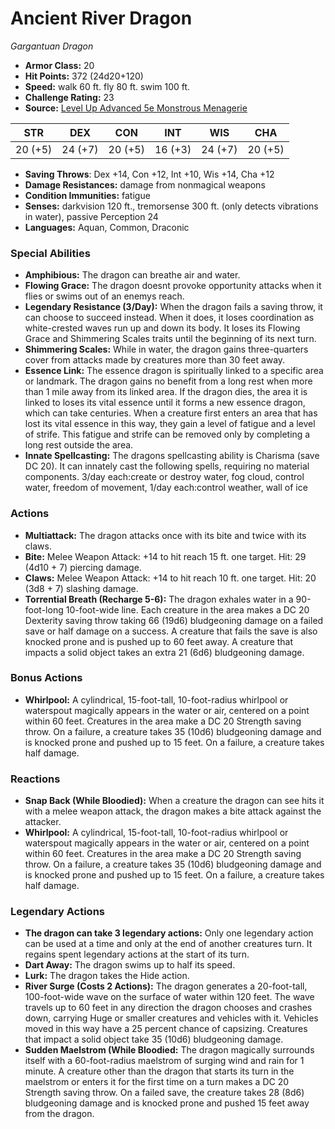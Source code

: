 # Ancient River Dragon

*Gargantuan* *Dragon*

- **Armor Class:** 20
- **Hit Points:** 372 (24d20+120)
- **Speed:** walk 60 ft. fly 80 ft. swim 100 ft.
- **Challenge Rating:** 23
- **Source:** [Level Up Advanced 5e Monstrous Menagerie](https://www.levelup5e.com)

| STR | DEX | CON | INT | WIS | CHA |
| --- | --- | --- | --- | --- | --- |
| 20 (+5) | 24 (+7) | 20 (+5) | 16 (+3) | 24 (+7) | 20 (+5) |

- **Saving Throws**: Dex +14, Con +12, Int +10, Wis +14, Cha +12
- **Damage Resistances:** damage from nonmagical weapons
- **Condition Immunities:** fatigue
- **Senses:** darkvision 120 ft., tremorsense 300 ft. (only detects vibrations in water), passive Perception 24
- **Languages:** Aquan, Common, Draconic
### Special Abilities
- **Amphibious:** The dragon can breathe air and water.
- **Flowing Grace:** The dragon doesnt provoke opportunity attacks when it flies or swims out of an enemys reach.
- **Legendary Resistance (3/Day):** When the dragon fails a saving throw, it can choose to succeed instead. When it does, it loses coordination as white-crested waves run up and down its body. It loses its Flowing Grace and Shimmering Scales traits until the beginning of its next turn.
- **Shimmering Scales:** While in water, the dragon gains three-quarters cover from attacks made by creatures more than 30 feet away.
- **Essence Link:** The essence dragon is spiritually linked to a specific area or landmark. The dragon gains no benefit from a long rest when more than 1 mile away from its linked area. If the dragon dies, the area it is linked to loses its vital essence until it forms a new essence dragon, which can take centuries. When a creature first enters an area that has lost its vital essence in this way, they gain a level of fatigue and a level of strife. This fatigue and strife can be removed only by completing a long rest outside the area.
- **Innate Spellcasting:** The dragons spellcasting ability is Charisma (save DC 20). It can innately cast the following spells, requiring no material components. 3/day each:create or destroy water, fog cloud, control water, freedom of movement,  1/day each:control weather, wall of ice
### Actions
- **Multiattack:** The dragon attacks once with its bite and twice with its claws.
- **Bite:** Melee Weapon Attack: +14 to hit  reach 15 ft.  one target. Hit: 29 (4d10 + 7) piercing damage.
- **Claws:** Melee Weapon Attack: +14 to hit  reach 10 ft.  one target. Hit: 20 (3d8 + 7) slashing damage.
- **Torrential Breath (Recharge 5-6):** The dragon exhales water in a 90-foot-long  10-foot-wide line. Each creature in the area makes a DC 20 Dexterity saving throw  taking 66 (19d6) bludgeoning damage on a failed save or half damage on a success. A creature that fails the save is also knocked prone and is pushed up to 60 feet away. A creature that impacts a solid object takes an extra 21 (6d6) bludgeoning damage.
### Bonus Actions
- **Whirlpool:** A cylindrical, 15-foot-tall, 10-foot-radius whirlpool or waterspout magically appears in the water or air, centered on a point within 60 feet. Creatures in the area make a DC 20 Strength saving throw. On a failure, a creature takes 35 (10d6) bludgeoning damage and is knocked prone and pushed up to 15 feet. On a failure, a creature takes half damage.
### Reactions
- **Snap Back (While Bloodied):** When a creature the dragon can see hits it with a melee weapon attack, the dragon makes a bite attack against the attacker.
- **Whirlpool:** A cylindrical, 15-foot-tall, 10-foot-radius whirlpool or waterspout magically appears in the water or air, centered on a point within 60 feet. Creatures in the area make a DC 20 Strength saving throw. On a failure, a creature takes 35 (10d6) bludgeoning damage and is knocked prone and pushed up to 15 feet. On a failure, a creature takes half damage.


### Legendary Actions
- **The dragon can take 3 legendary actions:** Only one legendary action can be used at a time and only at the end of another creatures turn. It regains spent legendary actions at the start of its turn.
- **Dart Away:** The dragon swims up to half its speed.
- **Lurk:** The dragon takes the Hide action.
- **River Surge (Costs 2 Actions):** The dragon generates a 20-foot-tall, 100-foot-wide wave on the surface of water within 120 feet. The wave travels up to 60 feet in any direction the dragon chooses and crashes down, carrying Huge or smaller creatures and vehicles with it. Vehicles moved in this way have a 25 percent chance of capsizing. Creatures that impact a solid object take 35 (10d6) bludgeoning damage.
- **Sudden Maelstrom (While Bloodied:** The dragon magically surrounds itself with a 60-foot-radius maelstrom of surging wind and rain for 1 minute. A creature other than the dragon that starts its turn in the maelstrom or enters it for the first time on a turn makes a DC 20 Strength saving throw. On a failed save, the creature takes 28 (8d6) bludgeoning damage and is knocked prone and pushed 15 feet away from the dragon.
